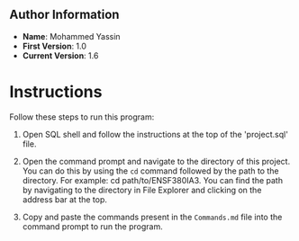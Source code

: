 ## Author Information

- **Name**: Mohammed Yassin
- **First Version**: 1.0
- **Current Version**: 1.6

# Instructions

Follow these steps to run this program:

1. Open SQL shell and follow the instructions at the top of the 'project.sql' file.

2. Open the command prompt and navigate to the directory of this project. You can do this by using the `cd` command followed by the path to the directory. For example: cd path/to/ENSF380IA3. 
You can find the path by navigating to the directory in File Explorer and clicking on the address bar at the top.

3. Copy and paste the commands present in the `Commands.md` file into the command prompt to run the program.
